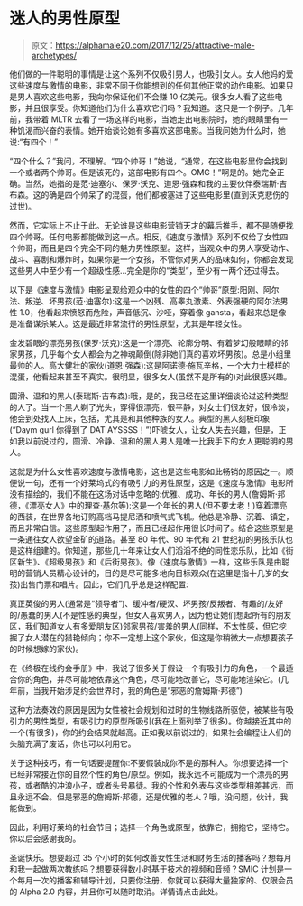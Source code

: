 # 迷人的男性原型

> 原文：<https://alphamale20.com/2017/12/25/attractive-male-archetypes/>

他们做的一件聪明的事情是让这个系列不仅吸引男人，也吸引女人。女人他妈的爱这些速度与激情的电影，非常不同于你能想到的任何其他正常的动作电影。如果只是男人喜欢这些电影，我向你保证他们不会赚 10 亿美元。很多女人看了这些电影，并且很享受。你知道他们为什么喜欢它们吗？我知道。这只是一个例子。几年前，我带着 MLTR 去看了一场这样的电影，当她走出电影院时，她的眼睛里有一种饥渴而兴奋的表情。她开始谈论她有多喜欢这部电影。当我问她为什么时，她说:“有四个！”

“四个什么？”我问，不理解。“四个帅哥！”她说，“通常，在这些电影里你会找到一个或者两个帅哥。但是该死的，这部电影有四个。OMG！”啊是的。她完全正确。当然，她指的是范·迪塞尔、保罗·沃克、道恩·强森和我的主要伙伴泰瑞斯·吉布森。这的确是四个帅呆了的混蛋，他们都被塞进了这些电影里(直到沃克悲伤的过世)。

然而，它实际上不止于此。无论谁是这些电影营销天才的幕后推手，都不是随便找四个帅哥。任何电影都能做到这一点。相反,《速度与激情》系列不仅给了女性四个帅哥，而且是四个完全不同的魅力男性原型。这样，当观众中的男人享受动作、战斗、喜剧和爆炸时，如果你是一个女孩，不管你对男人的品味如何，你都会发现这些男人中至少有一个超级性感…完全是你的“类型”，至少有一两个还过得去。

以下是《速度与激情》电影呈现给观众中的女性的四个“帅哥”原型:阳刚、阿尔法、叛逆、坏男孩(范·迪塞尔):这是一个凶残、高睾丸激素、外表强硬的阿尔法男性 1.0，他看起来愤怒而危险，声音低沉、沙哑，穿着像 gansta，看起来总是像是准备谋杀某人。这是最近非常流行的男性原型，尤其是年轻女性。

金发碧眼的漂亮男孩(保罗·沃克):这是一个漂亮、轮廓分明、有着梦幻般眼睛的邻家男孩，几乎每个女人都会为之神魂颠倒(除非她们真的喜欢坏男孩)。总是小组里最帅的人。高大健壮的家伙(道恩·强森):这是阿诺德·施瓦辛格，一个大力士模样的混蛋，他看起来甚至不真实。很明显，很多女人(虽然不是所有的)对此很感兴趣。

圆滑、温和的黑人(泰瑞斯·吉布森):哦，是的，我已经在这里详细谈论过这种类型的人了。当一个黑人剃了光头，穿得很漂亮，很平静，对女士们很友好，很冷淡，他会到处找人上床，包括，尤其是和其他种族的女人。典型的黑人刻板印象(“Daym gurl 你得到了 DAT AYSSSS！”)吓唬女人，让女人失去兴趣，但是，正如我以前说过的，圆滑、冷静、温和的黑人男人是唯一比我手下的女人更聪明的男人。

这就是为什么女性喜欢速度与激情电影，这也是这些电影如此畅销的原因之一。顺便说一句，还有一个好莱坞式的有吸引力的男性原型，这是《速度与激情》电影所没有描绘的，我们不能在这场对话中忽略的:优雅、成功、年长的男人(詹姆斯·邦德，《漂亮女人》中的理查·基尔等):这是一个年长的男人(但不要太老！)穿着漂亮的西装，在世界各地订购高档马提尼酒和喷气式飞机。他总是冷静、沉着、镇定，而且非常自信。这些原型起作用了，而且已经起作用很长时间了。结合这些原型是一条通往女人欲望金矿的道路。甚至 80 年代、90 年代和 21 世纪初的男孩乐队也是这样组建的。你知道，那些几十年来让女人们滔滔不绝的同性恋乐队，比如《街区新生》、《超级男孩》和《后街男孩》。像《速度与激情》一样，这些乐队是由聪明的营销人员精心设计的，目的是尽可能多地向目标观众(在这里是指十几岁的女孩)出售门票和唱片。因此，它们几乎总是这样配置:

真正英俊的男人(通常是“领导者”)、缓冲者/硬汉、坏男孩/反叛者、有趣的/友好的/愚蠢的男人(不是性感的典型，但女人喜欢男人，因为他让她们想起所有的朋友区，我们知道女人有多爱朋友区)邻家男孩/害羞的男人(同样，不太性感，但它挖掘了女人潜在的猎艳倾向；你不一定想上这个家伙，但这是你稍微大一点想要孩子的时候想嫁的家伙)。

在《终极在线约会手册》中，我说了很多关于假设一个有吸引力的角色，一个最适合你的角色，并尽可能地依靠这个角色，尽可能地改善它，尽可能地渲染它。(几年前，当我开始涉足约会世界时，我的角色是“邪恶的詹姆斯·邦德”)

这种方法奏效的原因是因为女性被社会规划和过时的生物线路所驱使，被某些有吸引力的男性类型，有吸引力的原型所吸引(我在上面列举了很多)。你越接近其中的一个(有很多)，你的约会结果就越高。正如我以前说过的，如果社会编程让人们的头脑充满了废话，你也可以利用它。

关于这种技巧，有一句话要提醒你:不要假装成你不是的那种人。你想要选择一个已经非常接近你的自然个性的角色/原型。例如，我永远不可能成为一个漂亮的男孩，或者酷的冲浪小子，或者头号暴徒。我的个性和外表与这些类型相差甚远，而且永远不会。但是邪恶的詹姆斯·邦德，还是优雅的老人？哦，没问题，伙计，我能做到。

因此，利用好莱坞的社会节目；选择一个角色或原型，依靠它，拥抱它，坚持它。你以后会感谢我的。

圣诞快乐。想要超过 35 个小时的如何改善女性生活和财务生活的播客吗？想每月和我一起做两次教练吗？想要获得数小时基于技术的视频和音频？SMIC 计划是一个每月一次的播客和辅导计划，只要你注册，你就可以获得大量独家的、仅限会员的 Alpha 2.0 内容，并且你可以随时取消。详情请点击此处。